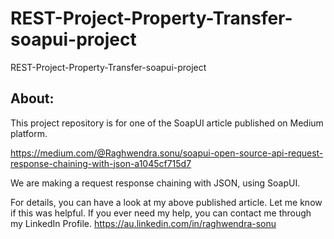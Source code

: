 # REST-Project-Property-Transfer-soapui-project
REST-Project-Property-Transfer-soapui-project


About:
------
This project repository is for one of the SoapUI article published on Medium platform.

https://medium.com/@Raghwendra.sonu/soapui-open-source-api-request-response-chaining-with-json-a1045cf715d7

We are making a request response chaining with JSON, using SoapUI.

For details, you can have a look at my above published article. Let me know if this was helpful. If you ever need my help, you can contact me through my LinkedIn Profile.
https://au.linkedin.com/in/raghwendra-sonu
